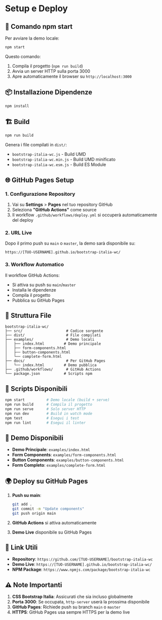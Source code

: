 # Setup e Deploy

## 🚀 Comando npm start

Per avviare la demo locale:

```bash
npm start
```

Questo comando:
1. Compila il progetto (`npm run build`)
2. Avvia un server HTTP sulla porta 3000
3. Apre automaticamente il browser su `http://localhost:3000`

## 📦 Installazione Dipendenze

```bash
npm install
```

## 🏗️ Build

```bash
npm run build
```

Genera i file compilati in `dist/`:
- `bootstrap-italia-wc.js` - Build UMD
- `bootstrap-italia-wc.min.js` - Build UMD minificato
- `bootstrap-italia-wc.esm.js` - Build ES Module

## 🌐 GitHub Pages Setup

### 1. Configurazione Repository

1. Vai su **Settings** > **Pages** nel tuo repository GitHub
2. Seleziona **"GitHub Actions"** come source
3. Il workflow `.github/workflows/deploy.yml` si occuperà automaticamente del deploy

### 2. URL Live

Dopo il primo push su `main` o `master`, la demo sarà disponibile su:
```
https://[TUO-USERNAME].github.io/bootstrap-italia-wc/
```

### 3. Workflow Automatico

Il workflow GitHub Actions:
- Si attiva su push su `main`/`master`
- Installa le dipendenze
- Compila il progetto
- Pubblica su GitHub Pages

## 📁 Struttura File

```
bootstrap-italia-wc/
├── src/                    # Codice sorgente
├── dist/                   # File compilati
├── examples/               # Demo locali
│   ├── index.html         # Demo principale
│   ├── form-components.html
│   ├── button-components.html
│   └── complete-form.html
├── docs/                   # Per GitHub Pages
│   └── index.html         # Demo pubblica
├── .github/workflows/      # GitHub Actions
└── package.json           # Scripts npm
```

## 🔧 Scripts Disponibili

```bash
npm start          # Demo locale (build + serve)
npm run build      # Compila il progetto
npm run serve      # Solo server HTTP
npm run dev        # Build in watch mode
npm test           # Esegui i test
npm run lint       # Esegui il linter
```

## 📱 Demo Disponibili

- **Demo Principale**: `examples/index.html`
- **Form Components**: `examples/form-components.html`
- **Button Components**: `examples/button-components.html`
- **Form Completo**: `examples/complete-form.html`

## 🌍 Deploy su GitHub Pages

1. **Push su main**:
   ```bash
   git add .
   git commit -m "Update components"
   git push origin main
   ```

2. **GitHub Actions** si attiva automaticamente

3. **Demo Live** disponibile su GitHub Pages

## 🔗 Link Utili

- **Repository**: `https://github.com/[TUO-USERNAME]/bootstrap-italia-wc`
- **Demo Live**: `https://[TUO-USERNAME].github.io/bootstrap-italia-wc/`
- **NPM Package**: `https://www.npmjs.com/package/bootstrap-italia-wc`

## ⚠️ Note Importanti

1. **CSS Bootstrap Italia**: Assicurati che sia incluso globalmente
2. **Porta 3000**: Se occupata, `http-server` userà la prossima disponibile
3. **GitHub Pages**: Richiede push su branch `main` o `master`
4. **HTTPS**: GitHub Pages usa sempre HTTPS per la demo live